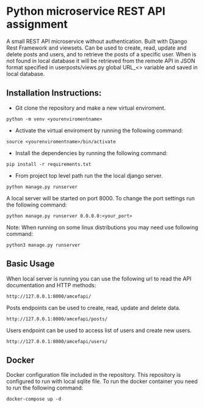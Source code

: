 # Python microservice REST API assignment

A small REST API microservice without authentication. Built with Django Rest Framework and viewsets. Can be used to create, read, update and delete posts and users, and to retrieve the posts of a specific user. When <id> is not found in local database it will be retrieved from the remote API in JSON format specified in userposts/views.py global URL\_<> variable and saved in local database.

## Installation Instructions:

- Git clone the repository and make a new virtual enviroment.

```
python -m venv <yourenviromentname>
```

- Activate the virtual enviroment by running the following command:

```
source <yourenviromentname>/bin/activate
```

- Install the dependencies by running the following command:

```
pip install -r requirements.txt
```

- From project top level path run the the local django server.

```
python manage.py runserver
```

A local server will be started on port 8000. To change the port settings run the following command:

```
python manage.py runserver 0.0.0.0:<your_port>
```

Note: When running on some linux distributions you may need use following command:

```
python3 manage.py runserver
```

## Basic Usage

When local server is running you can use the following url to read the API documentation and HTTP methods:

```
http://127.0.0.1:8000/amcefapi/
```

Posts endpoints can be used to create, read, update and delete data.

```
http://127.0.0.1:8000/amcefapi/posts/
```

Users endpoint can be used to access list of users and create new users.

```
http://127.0.0.1:8000/amcefapi/users/
```

## Docker

Docker configuration file included in the repository. This repository is configured to run with local sqlite file. To run the docker container you need to run the following command:

```
docker-compose up -d
```


















```
